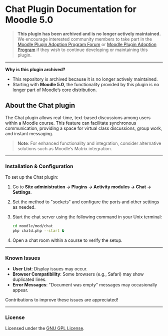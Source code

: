 
# Chat Plugin Documentation for Moodle 5.0

> **This plugin has been archived and is no longer actively maintained.**  
> We encourage interested community members to take part in the [Moodle Plugin Adoption Program Forum](https://moodle.org/mod/forum/discuss.php?d=260354) or [Moodle Plugin Adoption Program](https://moodle.org/plugins/adoption)  if they wish to continue developing or maintaining this plugin.

---

**Why is this plugin archived?**

- This repository is archived because it is no longer actively maintained.
- Starting with **Moodle 5.0**, the functionality provided by this plugin is no longer part of Moodle’s core distribution.

## About the Chat plugin

The Chat plugin allows real-time, text-based discussions among users within a Moodle course. This feature can facilitate synchronous communication, providing a space for virtual class discussions, group work, and instant messaging.

> **Note**: For enhanced functionality and integration, consider alternative solutions such as Moodle’s Matrix integration.

---

### Installation & Configuration

To set up the Chat plugin:

1. Go to **Site administration -> Plugins -> Activity modules -> Chat -> Settings**.

2. Set the method to "sockets" and configure the ports and other settings as needed.

3. Start the chat server using the following command in your Unix terminal:

   ```bash
   cd moodle/mod/chat
   php chatd.php --start &
   ```

4. Open a chat room within a course to verify the setup.

---

### Known Issues

- **User List**: Display issues may occur.
- **Browser Compatibility**: Some browsers (e.g., Safari) may show duplicated lines.
- **Error Messages**: "Document was empty" messages may occasionally appear.

Contributions to improve these issues are appreciated!

---

### License

Licensed under the [GNU GPL License](http://www.gnu.org/copyleft/gpl.html).
